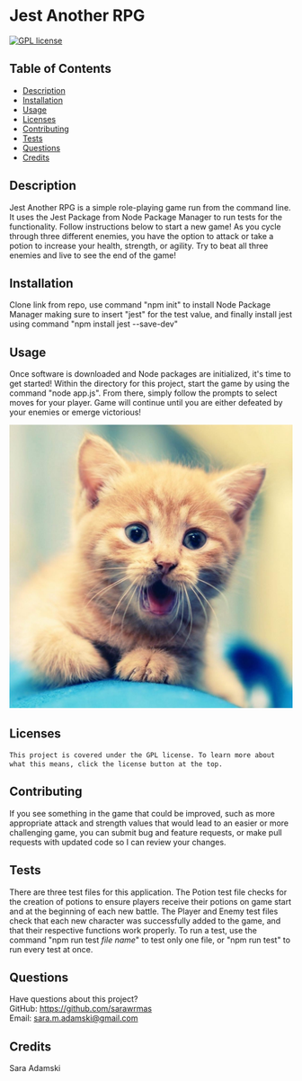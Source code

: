 # Jest Another RPG

  [![GPL license](https://img.shields.io/badge/License-GPL-blue.svg)](http://perso.crans.org/besson/LICENSE.html)

  ## Table of Contents
  * [Description](#description)
  * [Installation](#installation)
  * [Usage](#usage)
  * [Licenses](#licenses)
  * [Contributing](#contributing)
  * [Tests](#tests)
  * [Questions](#questions)
  * [Credits](#credits)

  ## Description
  Jest Another RPG is a simple role-playing game run from the command line. It uses the Jest Package from Node Package Manager to run tests for the functionality. Follow instructions below to start a new game! As you cycle through three different enemies, you have the option to attack or take a potion to increase your health, strength, or agility. Try to beat all three enemies and live to see the end of the game!

  ## Installation
  Clone link from repo, use command "npm init" to install Node Package Manager making sure to insert "jest" for the test value, and finally install jest using command "npm install jest --save-dev"

  ## Usage
  Once software is downloaded and Node packages are initialized, it's time to get started! Within the directory for this project, start the game by using the command "node app.js". From there, simply follow the prompts to select moves for your player. Game will continue until you are either defeated by your enemies or emerge victorious!

  ![Screenshot](../assets/images/screenshot.png)

  ## Licenses
    This project is covered under the GPL license. To learn more about what this means, click the license button at the top.

  ## Contributing
  If you see something in the game that could be improved, such as more appropriate attack and strength values that would lead to an easier or more challenging game, you can submit bug and feature requests, or make pull requests with updated code so I can review your changes.

  ## Tests
  There are three test files for this application. The Potion test file checks for the creation of potions to ensure players receive their potions on game start and at the beginning of each new battle. The Player and Enemy test files check that each new character was successfully added to the game, and that their respective functions work properly. To run a test, use the command "npm run test *file name*" to test only one file, or "npm run test" to run every test at once.

  ## Questions
  Have questions about this project?  
  GitHub: https://github.com/sarawrmas  
  Email: sara.m.adamski@gmail.com

  ## Credits
  Sara Adamski
